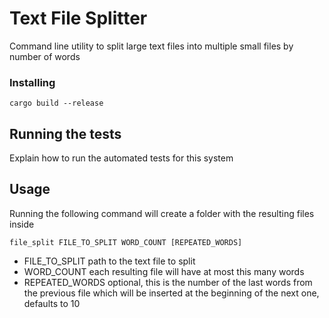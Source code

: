 # Text File Splitter

Command line utility to split large text files into multiple small files by number of words

### Installing

```
cargo build --release
```

## Running the tests

Explain how to run the automated tests for this system

## Usage

Running the following command will create a folder with the resulting files inside
```
file_split FILE_TO_SPLIT WORD_COUNT [REPEATED_WORDS]
```

* FILE_TO_SPLIT path to the text file to split
* WORD_COUNT each resulting file will have at most this many words
* REPEATED_WORDS optional, this is the number of the last words from the previous file which will be inserted at the beginning of the next one, defaults to 10
